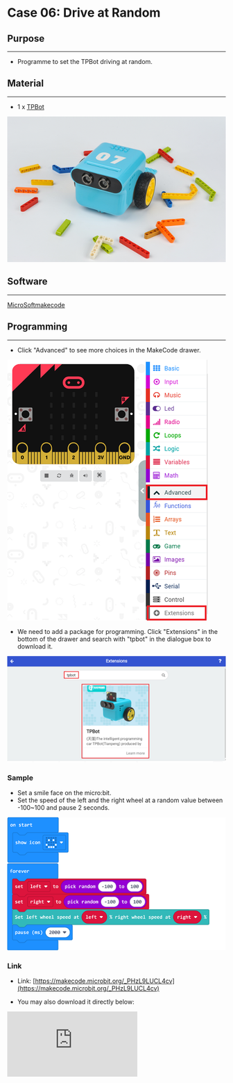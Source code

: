 # Case 06: Drive at Random

## Purpose
---
- Programme to set the TPBot driving at random.

## Material
---

- 1 x [TPBot](https://www.elecfreaks.com/tpbot.html)



![](./images/TPBot_tianpeng_case_01_01.png)





## Software
---
[MicroSoftmakecode](https://makecode.microbit.org/#)


## Programming
---


- Click "Advanced" to see more choices in the MakeCode drawer.

![](./images/TPBot_tianpeng_case_01_02.png)

- We need to add a package for programming. Click "Extensions" in the bottom of the drawer and search with "tpbot" in the dialogue box to download it.

![](./images/TPBot_tianpeng_case_01_03.png)

### Sample
- Set a smile face on the micro:bit.
- Set the speed of the left and the right wheel at a random value between -100~100 and pause 2 seconds.

![](./images/TPBot_tianpeng_case_06_04.png)

### Link
- Link: [https://makecode.microbit.org/_PHzL9LUCL4cv](https://makecode.microbit.org/_PHzL9LUCL4cv)

- You may also download it directly below:

<div
    style={{
        position: 'relative',
        paddingBottom: '60%',
        overflow: 'hidden',
    }}
>
    <iframe
        src="https://makecode.microbit.org/_PHzL9LUCL4cv"
        frameborder="0"
        sandbox="allow-popups allow-forms allow-scripts allow-same-origin"
        style={{
            position: 'absolute',
            width: '100%',
            height: '100%',
        }}
    />
</div>


### Conclusion

- The micro:bit shows a smile face and the speed of both wheels changes every two seconds at random.

## Exploration
---

## FAQ
---


## Relevant File
---
